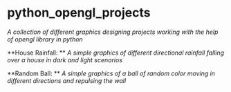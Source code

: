 # python_opengl_projects

*A collection of different graphics designing projects working with the help of opengl library in python*

**House Rainfall: **
*A simple graphics of different directional rainfall falling over a house in dark and light scenarios*

**Random Ball: **
*A simple graphics of a ball of random color moving in different directions and repulsing the wall*
